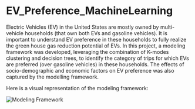 # EV_Preference_MachineLearning
Electric Vehicles (EV) in the United States are mostly owned by multi-vehicle households (that own both EVs and gasoline vehicles). It is important to understand EV preference in these households to fully realize the green house gas reduction potential of EVs. In this project, a modeling framework was developed, leveraging the combination of K-modes clustering and decision trees, to identify the category of trips for which EVs are preferred (over gasoline vehicles) in these households. The effects of socio-demographic and economic factors on EV preference was also captured by the modelling framework.

Here is a visual representation of the modeling framework:

![Modeling Framework](https://github.com/vubanc/EV_Preference_MachineLearning/assets/108584512/42829871-17ec-4f52-9f7e-0236d2cda853)


